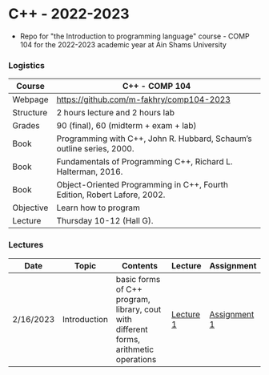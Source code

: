# C++ - 2022-2023

- Repo for "the Introduction to programming language" course - COMP 104 for the 2022-2023 academic year at Ain Shams University

### Logistics

Course | C++ - COMP 104
---|----
Webpage| https://github.com/m-fakhry/comp104-2023
Structure | 2 hours lecture and 2 hours lab
Grades | 90 (final), 60 (midterm + exam + lab)
Book | Programming with C++, John R. Hubbard, Schaum’s outline series, 2000.
Book | Fundamentals of Programming C++, Richard L. Halterman, 2016.
Book | Object-Oriented Programming in C++, Fourth Edition, Robert Lafore, 2002.
Objective | Learn how to program
Lecture| Thursday 10-12 (Hall G).

### Lectures

Date | Topic | Contents | Lecture | Assignment
---|---|---|---|---
2/16/2023|Introduction | basic forms of C++ program, library, cout with different forms, arithmetic operations | [Lecture 1](Lectures/lec1.md) | [Assignment 1](Assignments/assignment1.md)
